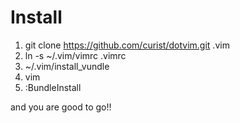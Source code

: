 Install
=========================
1. git clone https://github.com/curist/dotvim.git .vim
2. ln -s ~/.vim/vimrc .vimrc
3. ~/.vim/install_vundle
4. vim
5. :BundleInstall

and you are good to go!!
